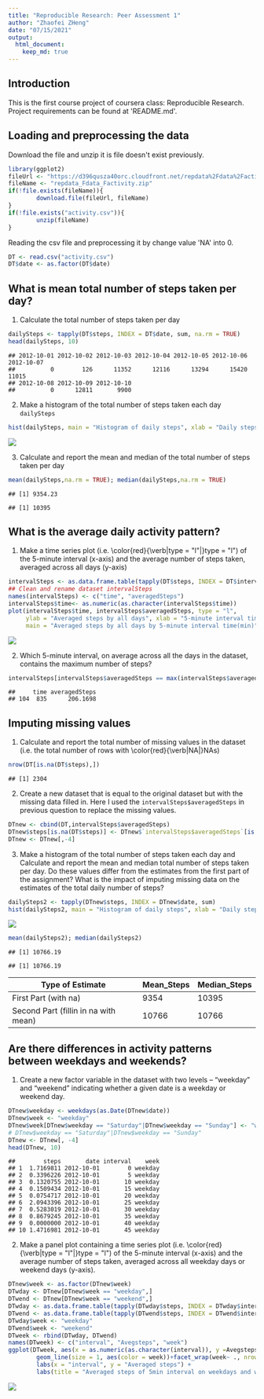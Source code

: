 ```yaml
---
title: "Reproducible Research: Peer Assessment 1"
author: "Zhaofei ZHeng"
date: "07/15/2021"
output: 
  html_document:
    keep_md: true
---
```

## Introduction
This is the first course project of coursera class: Reproducible Research. Project requirements can be found at 'README.md'. 

## Loading and preprocessing the data
Download the file and unzip it is file doesn't exist previously.

```r
library(ggplot2)
fileUrl <- "https://d396qusza40orc.cloudfront.net/repdata%2Fdata%2Factivity.zip"
fileName <- "repdata_Fdata_Factivity.zip"
if(!file.exists(fileName)){
        download.file(fileUrl, fileName)
}
if(!file.exists("activity.csv")){
        unzip(fileName)
}
```
Reading the csv file and preprocessing it by change value 'NA' into 0.

```r
DT <- read.csv("activity.csv")
DT$date <- as.factor(DT$date)
```

## What is mean total number of steps taken per day?
1. Calculate the total number of steps taken per day

```r
dailySteps <- tapply(DT$steps, INDEX = DT$date, sum, na.rm = TRUE)
head(dailySteps, 10)
```

```
## 2012-10-01 2012-10-02 2012-10-03 2012-10-04 2012-10-05 2012-10-06 2012-10-07 
##          0        126      11352      12116      13294      15420      11015 
## 2012-10-08 2012-10-09 2012-10-10 
##          0      12811       9900
```
2. Make a histogram of the total number of steps taken each day `dailySteps`

```r
hist(dailySteps, main = "Histogram of daily steps", xlab = "Daily steps", breaks = 20)
```

![](PA1_template_files/figure-html/unnamed-chunk-4-1.png)<!-- -->

3. Calculate and report the mean and median of the total number of steps taken per day

```r
mean(dailySteps,na.rm = TRUE); median(dailySteps,na.rm = TRUE)
```

```
## [1] 9354.23
```

```
## [1] 10395
```

## What is the average daily activity pattern?
1. Make a time series plot (i.e. \color{red}{\verb|type = "l"|}type = "l") of the 5-minute interval (x-axis) and the average number of steps taken, averaged across all days (y-axis)

```r
intervalSteps <- as.data.frame.table(tapply(DT$steps, INDEX = DT$interval, mean,na.rm = TRUE))
## Clean and rename dataset intervalSteps
names(intervalSteps) <- c("time", "averagedSteps")
intervalSteps$time<- as.numeric(as.character(intervalSteps$time))
plot(intervalSteps$time, intervalSteps$averagedSteps, type = "l", 
     ylab = "Averaged steps by all days", xlab = "5-minute interval time(min)", 
     main = "Averaged steps by all days by 5-minute interval time(min)")
```

![](PA1_template_files/figure-html/unnamed-chunk-6-1.png)<!-- -->

2. Which 5-minute interval, on average across all the days in the dataset, contains the maximum number of steps?

```r
intervalSteps[intervalSteps$averagedSteps == max(intervalSteps$averagedSteps),]
```

```
##     time averagedSteps
## 104  835      206.1698
```
## Imputing missing values
1. Calculate and report the total number of missing values in the dataset (i.e. the total number of rows with \color{red}{\verb|NA|}NAs)

```r
nrow(DT[is.na(DT$steps),])
```

```
## [1] 2304
```

2. Create a new dataset that is equal to the original dataset but with the missing data filled in.
Here I used the `intervalSteps$averagedSteps` in previous question to replace the missing values.

```r
DTnew <- cbind(DT,intervalSteps$averagedSteps)
DTnew$steps[is.na(DT$steps)] <- DTnew$`intervalSteps$averagedSteps`[is.na(DT$steps)]
DTnew <- DTnew[,-4]
```

3. Make a histogram of the total number of steps taken each day and Calculate and report the mean and median total number of steps taken per day. Do these values differ from the estimates from the first part of the assignment? What is the impact of imputing missing data on the estimates of the total daily number of steps?

```r
dailySteps2 <- tapply(DTnew$steps, INDEX = DTnew$date, sum)
hist(dailySteps2, main = "Histogram of daily steps", xlab = "Daily steps", breaks = 20)
```

![](PA1_template_files/figure-html/unnamed-chunk-10-1.png)<!-- -->

```r
mean(dailySteps2); median(dailySteps2)
```

```
## [1] 10766.19
```

```
## [1] 10766.19
```

Type of Estimate | Mean_Steps | Median_Steps
--- | --- | ---
First Part (with na) | 9354 | 10395
Second Part (fillin in na with mean) | 10766 | 10766

## Are there differences in activity patterns between weekdays and weekends?
1. Create a new factor variable in the dataset with two levels – “weekday” and “weekend” indicating whether a given date is a weekday or weekend day.

```r
DTnew$weekday <- weekdays(as.Date(DTnew$date))
DTnew$week <- "weekday"
DTnew$week[DTnew$weekday == "Saturday"|DTnew$weekday == "Sunday"] <- "weekend"
# DTnew$weekday == "Saturday"|DTnew$weekday == "Sunday"
DTnew <- DTnew[, -4]
head(DTnew, 10)
```

```
##        steps       date interval    week
## 1  1.7169811 2012-10-01        0 weekday
## 2  0.3396226 2012-10-01        5 weekday
## 3  0.1320755 2012-10-01       10 weekday
## 4  0.1509434 2012-10-01       15 weekday
## 5  0.0754717 2012-10-01       20 weekday
## 6  2.0943396 2012-10-01       25 weekday
## 7  0.5283019 2012-10-01       30 weekday
## 8  0.8679245 2012-10-01       35 weekday
## 9  0.0000000 2012-10-01       40 weekday
## 10 1.4716981 2012-10-01       45 weekday
```

2. Make a panel plot containing a time series plot (i.e. \color{red}{\verb|type = "l"|}type = "l") of the 5-minute interval (x-axis) and the average number of steps taken, averaged across all weekday days or weekend days (y-axis).


```r
DTnew$week <- as.factor(DTnew$week)
DTwday <- DTnew[DTnew$week == "weekday",]
DTwend <- DTnew[DTnew$week == "weekend",]
DTwday <- as.data.frame.table(tapply(DTwday$steps, INDEX = DTwday$interval, mean))
DTwend <- as.data.frame.table(tapply(DTwend$steps, INDEX = DTwend$interval, mean))
DTwday$week <- "weekday"
DTwend$week <- "weekend"
DTweek <- rbind(DTwday, DTwend)
names(DTweek) <- c("interval", "Avegsteps", "week")
ggplot(DTweek, aes(x = as.numeric(as.character(interval)), y =Avegsteps))+
        geom_line(size = 1, aes(color = week))+facet_wrap(week~ ., nrow = 2) +
        labs(x = "interval", y = "Averaged steps") + 
        labs(title = "Averaged steps of 5min interval on weekdays and weekends")
```

![](PA1_template_files/figure-html/unnamed-chunk-12-1.png)<!-- -->



